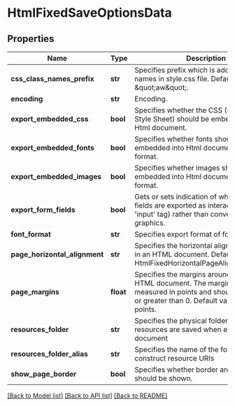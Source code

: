 # HtmlFixedSaveOptionsData

## Properties
Name | Type | Description | Notes
------------ | ------------- | ------------- | -------------
**css_class_names_prefix** | **str** | Specifies prefix which is added to all class names in style.css file. Default value is \&quot;aw\&quot;. | [optional] 
**encoding** | **str** | Encoding. | [optional] 
**export_embedded_css** | **bool** | Specifies whether the CSS (Cascading Style Sheet) should be embedded into Html document. | [optional] 
**export_embedded_fonts** | **bool** | Specifies whether fonts should be embedded into Html document in Base64 format. | [optional] 
**export_embedded_images** | **bool** | Specifies whether images should be embedded into Html document in Base64 format. | [optional] 
**export_form_fields** | **bool** | Gets or sets indication of whether form fields are exported as interactive items (as &#39;input&#39; tag) rather than converted to text or graphics. | [optional] 
**font_format** | **str** | Specifies export format of fonts | [optional] 
**page_horizontal_alignment** | **str** | Specifies the horizontal alignment of pages in an HTML document. Default value is HtmlFixedHorizontalPageAlignment.Center. | [optional] 
**page_margins** | **float** | Specifies the margins around pages in an HTML document. The margins value is measured in points and should be equal to or greater than 0. Default value is 10 points. | [optional] 
**resources_folder** | **str** | Specifies the physical folder where resources are saved when exporting a document | [optional] 
**resources_folder_alias** | **str** | Specifies the name of the folder used to construct resource URIs | [optional] 
**show_page_border** | **bool** | Specifies whether border around pages should be shown. | [optional] 

[[Back to Model list]](../README.md#documentation-for-models) [[Back to API list]](../README.md#documentation-for-api-endpoints) [[Back to README]](../README.md)


